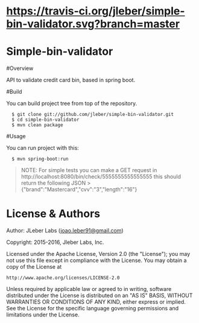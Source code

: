 # https://travis-ci.org/jleber/simple-bin-validator.svg?branch=master
# Simple-bin-validator

#Overview

API to validate credit card bin, based in spring boot.


#Build

You can build project tree from top of the repository.
```
  $ git clone git://github.com/jleber/simple-bin-validator.git
  $ cd simple-bin-validator
  $ mvn clean package
```
  
#Usage

You can run project with this:
```
  $ mvn spring-boot:run
```
  >NOTE: For simple tests you can make a GET request in http://localhost:8080/bin/check/5555555555555555
  this should return the following JSON > {"brand":"Mastercard","cvv":"3","length":"16"}
  
# License & Authors

Author: JLeber Labs (joao.leber91@gmail.com)

Copyright: 2015-2016, Jleber Labs, Inc.

Licensed under the Apache License, Version 2.0 (the "License");
you may not use this file except in compliance with the License.
You may obtain a copy of the License at

    http://www.apache.org/licenses/LICENSE-2.0

Unless required by applicable law or agreed to in writing, software
distributed under the License is distributed on an "AS IS" BASIS,
WITHOUT WARRANTIES OR CONDITIONS OF ANY KIND, either express or implied.
See the License for the specific language governing permissions and
limitations under the License.
